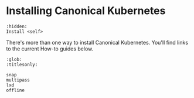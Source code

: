 # Installing Canonical Kubernetes

```{toctree}
:hidden:
Install <self>
```

There's more than one way to install Canonical Kubernetes. You'll find links to
the current How-to guides below.

```{toctree}
:glob:
:titlesonly:

snap
multipass
lxd
offline
```
